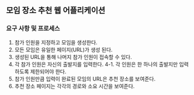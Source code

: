 ## 모임 장소 추천 웹 어플리케이션

### 요구 사항 및 프로세스
1. 참가 인원을 지정하고 모임을 생성한다.
2. 모든 모임은 유일한 페이지(URL)가 생성 된다.
3. 생성된 URL을 통해 나머지 참가 인원이 접속할 수 있다.
4. 각 참가 인원은 자신의 출발지를 입력한다.
4-1. 각 인원은 한 하나의 출발지만 입력하도록 제한되어야 한다.
5. 참가 인원만큼 입력이 완료된 모임의 URL은 추천 장소를 보여준다.
6. 추천 장소 페이지는 각각의 경로와 소요 시간을 보여준다.